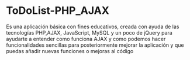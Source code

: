 # ToDoList-PHP_AJAX
Es una aplicación básica con fines educativos, creada con ayuda de las tecnologías PHP,AJAX, JavaScript, MySQL y un poco de jQuery para ayudarte a entender como funciona AJAX y como podemos hacer funcionalidades sencillas para posteriormente mejorar la aplicación y que puedas añadir nuevas funciones o mejoras al código
